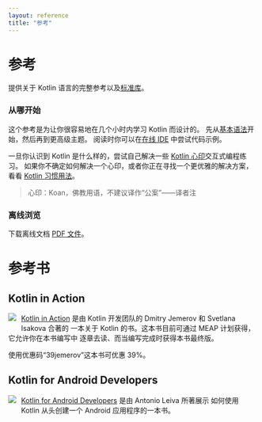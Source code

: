 ```yaml
---
layout: reference
title: "参考"
---
```


# 参考

提供关于 Kotlin 语言的完整参考以及[标准库](/api/latest/jvm/stdlib/index.html)。


### 从哪开始

这个参考是为让你很容易地在几个小时内学习 Kotlin 而设计的。
先从[基本语法](basic-syntax.html)开始，然后再到更高级主题。
阅读时你可以在[在线 IDE](http://try.kotlinlang.org/) 中尝试代码示例。

一旦你认识到 Kotlin 是什么样的，尝试自己解决一些 [Kotlin 心印](/docs/tutorials/koans.html)交互式编程练习。
如果你不确定如何解决一个心印，或者你正在寻找一个更优雅的解决方案，看看 [Kotlin 习惯用法](idioms.html)。
> 心印：Koan，佛教用语，不建议译作“公案”——译者注

### 离线浏览
下载离线文档 [PDF 文件](https://raw.githubusercontent.com/cctanfujun/kotlin-web-site-cn/gh-pages/kotlin-docs.pdf)。

# 参考书

## Kotlin in Action

   <a href="https://manning.com/books/kotlin-in-action"><img src="{{ site.baseurl }}/assets/images/Jemerov-Kotlin-MEAP-HI.png" style="float: left; margin-right: 10px; margin-bottom: 10px;"></a>

[Kotlin in Action](https://manning.com/books/kotlin-in-action) 是由 Kotlin 开发团队的 Dmitry Jemerov 和 Svetlana Isakova 合著的
一本关于 Kotlin 的书。这本书目前可通过 MEAP 计划获得，它允许你在本书编写中
逐章去读、而当编写完成时获得本书最终版。

使用优惠码“39jemerov”这本书可优惠 39%。

<h2 style="clear: left">Kotlin for Android Developers</h2>

  <a href="https://leanpub.com/kotlin-for-android-developers"><img src="{{ site.baseurl }}/assets/images/kotlin-for-android-developers.png" style="float: left; margin-right: 10px; margin-bottom: 10px;"></a>

[Kotlin for Android Developers](https://leanpub.com/kotlin-for-android-developers) 是由 Antonio Leiva 所著展示
如何使用 Kotlin 从头创建一个 Android 应用程序的一本书。
